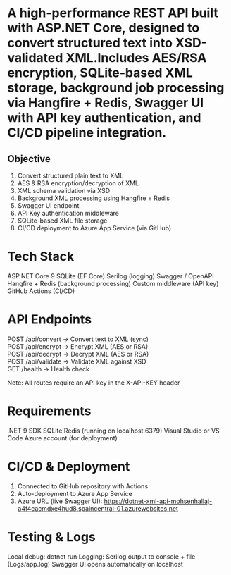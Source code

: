 # A high-performance REST API built with ASP.NET Core, designed to convert structured text into XSD-validated XML.Includes AES/RSA encryption, SQLite-based XML storage, background job processing via Hangfire + Redis, Swagger UI with API key authentication, and CI/CD pipeline integration.
## Objective
1. Convert structured plain text to XML
2. AES & RSA encryption/decryption of XML
3. XML schema validation via XSD
4. Background XML processing using Hangfire + Redis
5. Swagger UI endpoint
6. API Key authentication middleware
7. SQLite-based XML file storage
8. CI/CD deployment to Azure App Service (via GitHub)

# Tech Stack
ASP.NET Core 9
SQLite (EF Core)
Serilog (logging)
Swagger / OpenAPI
Hangfire + Redis (background processing)
Custom middleware (API key)
GitHub Actions (CI/CD)

# API Endpoints
POST   /api/convert             → Convert text to XML (sync)  
POST   /api/encrypt             → Encrypt XML (AES or RSA)  
POST   /api/decrypt             → Decrypt XML (AES or RSA)  
POST   /api/validate            → Validate XML against XSD  
GET    /health                  → Health check 

Note: All routes require an API key in the X-API-KEY header

# Requirements
.NET 9 SDK
SQLite
Redis (running on localhost:6379)
Visual Studio or VS Code
Azure account (for deployment)

# CI/CD & Deployment
1. Connected to GitHub repository with Actions
2. Auto-deployment to Azure App Service
3. Azure URL (live Swagger UI): https://dotnet-xml-api-mohsenhallaj-a4f4cacmdxe4hud8.spaincentral-01.azurewebsites.net

# Testing & Logs
Local debug: dotnet run
Logging: Serilog output to console + file (Logs/app.log)
Swagger UI opens automatically on localhost
   
